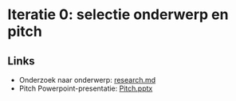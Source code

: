 # Iteratie 0: selectie onderwerp en pitch

## Links
- Onderzoek naar onderwerp: [research.md](research.md)
- Pitch Powerpoint-presentatie: [Pitch.pptx](Pitch.pptx)
